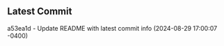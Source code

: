 
## Latest Commit
a53ea1d - Update README with latest commit info (2024-08-29 17:00:07 -0400) <Yunxi-Zhou>
